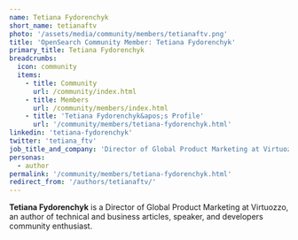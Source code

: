 ```yaml
---
name: Tetiana Fydorenchyk
short_name: tetianaftv
photo: '/assets/media/community/members/tetianaftv.png'
title: 'OpenSearch Community Member: Tetiana Fydorenchyk'
primary_title: Tetiana Fydorenchyk
breadcrumbs:
  icon: community
  items:
    - title: Community
      url: /community/index.html
    - title: Members
      url: /community/members/index.html
    - title: 'Tetiana Fydorenchyk&apos;s Profile'
      url: '/community/members/tetiana-fydorenchyk.html'
linkedin: 'tetiana-fydorenchyk'
twitter: 'tetiana_ftv'
job_title_and_company: 'Director of Global Product Marketing at Virtuozzo'
personas:
  - author
permalink: '/community/members/tetiana-fydorenchyk.html'
redirect_from: '/authors/tetianaftv/'
---
```


**Tetiana Fydorenchyk** is a Director of Global Product Marketing at Virtuozzo, an author of technical and business articles, speaker, and developers community enthusiast.